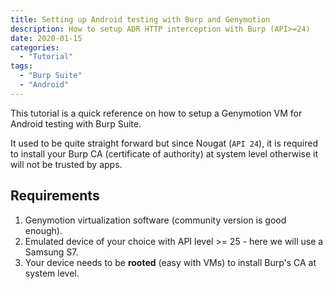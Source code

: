 ```yaml
---
title: Setting up Android testing with Burp and Genymotion
description: How to setup ADR HTTP interception with Burp (API>=24)
date: 2020-01-15
categories:
  - "Tutorial"
tags:
  - "Burp Suite"
  - "Android"
---
```


This tutorial is a quick reference on how to setup a Genymotion VM for Android testing with Burp Suite. 
<!--more-->

It used to be quite straight forward but since Nougat (`API 24`), it is required to install your Burp CA (certificate of authority) at system level otherwise it will not be trusted by apps.

## Requirements

1. Genymotion virtualization software (community version is good enough).
2. Emulated device of your choice with API level >= 25 - here we will use a Samsung S7.
3. Your device needs to be **rooted** (easy with VMs) to install Burp's CA at system level.
